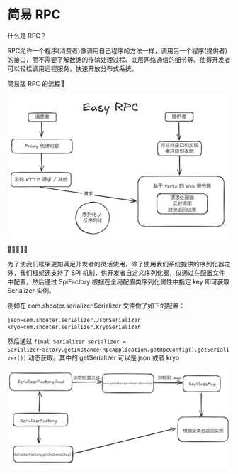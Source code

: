 # 简易 RPC

什么是 RPC？

RPC允许一个程序(消费者)像调用自己程序的方法一样，调用另一个程序(提供者)的接口，而不需要了解数据的传输处理过程、底层网络通信的细节等。使得开发者可以轻松调用远程服务，快速开放分布式系统。

简易版 RPC 的流程🎁

![image](https://github.com/Shooter-s/s-rpc/blob/master/image/easy-rpc.png)

👀👀👀👀👀

为了使我们框架更加满足开发者的灵活使用，除了使用我们系统提供的序列化器之外，我们框架还支持了 SPI 机制，供开发者自定义序列化器，仅通过在配置文件中配置，然后通过 SpiFactory 根据在全局配置类序列化属性中指定 key 即可获取 Serializer 实例。

例如在 com.shooter.serializer.Serializer 文件做了如下的配置：

```properties
json=com.shooter.serializer.JsonSerializer
kryo=com.shooter.serializer.KryoSerializer
```

然后通过 `final Serializer serializer = SerializerFactory.getInstance(RpcApplication.getRpcConfig().getSerializer())` 动态获取。其中的 getSerializer 可以是 json 或者 kryo

![image](https://github.com/Shooter-s/s-rpc/blob/master/image/serializer-spi.png)
